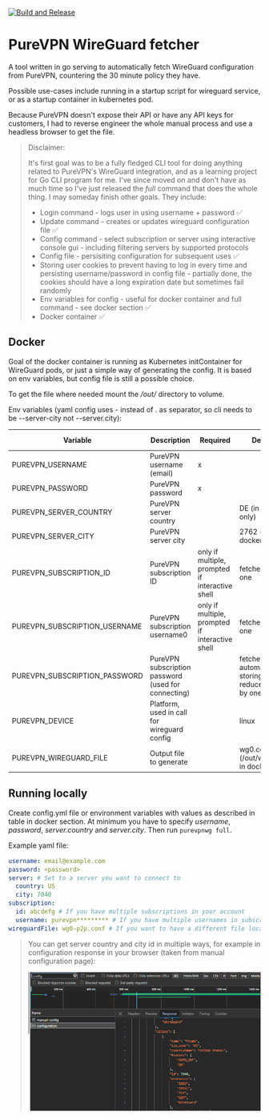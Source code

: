 [![Build and Release](https://github.com/Rikpat/purevpnwg/actions/workflows/build-release.yml/badge.svg)](https://github.com/Rikpat/purevpnwg/actions/workflows/build-release.yml)

# PureVPN WireGuard fetcher

A tool written in go serving to automatically fetch WireGuard configuration from PureVPN, countering the 30 minute policy they have.

Possible use-cases include running in a startup script for wireguard service, or as a startup container in kubernetes pod. 

Because PureVPN doesn't expose their API or have any API keys for customers, I had to reverse engineer the whole manual process and use a headless browser to get the file.

> Disclaimer:
> 
> It's first goal was to be a fully fledged CLI tool for doing anything related to PureVPN's WireGuard integration, and as a learning project for Go CLI program for me. I've since moved on and don't have as much time so I've just released the *full* command that does the whole thing. I may someday finish other goals. They include:
>
> - Login command - logs user in using username + password ✅
> - Update command - creates or updates wireguard configuration file ✅
> - Config command - select subscription or server using interactive console gui - including filtering servers by supported protocols
> - Config file - persisiting configuration for subsequent uses ✅
> - Storing user cookies to prevent having to log in every time and persisting username/password in config file - partially done, the cookies should have a long expiration date but sometimes fail randomly
> - Env variables for config - useful for docker container and full command - see docker section ✅
> - Docker container ✅

## Docker

Goal of the docker container is running as Kubernetes initContainer for WireGuard pods, or just a simple way of generating the config. It is based on env variables, but config file is still a possible choice.

To get the file where needed mount the */out/* directory to volume. 

Env variables (yaml config uses - instead of . as separator, so cli needs to be --server-city not --server.city):

| Variable                      | Description                                         | Required                                            | Default                                             | Config Equivalent     |
|-------------------------------|-----------------------------------------------------|-----------------------------------------------------|-----------------------------------------------------|-----------------------|
| PUREVPN_USERNAME              | PureVPN username (email)                            | x                                                   |                                                     | username              |
| PUREVPN_PASSWORD              | PureVPN password                                    | x                                                   |                                                     | password              |
| PUREVPN_SERVER_COUNTRY        | PureVPN server country                              |                                                     | DE (in docker only)                                 | server-country        |
| PUREVPN_SERVER_CITY           | PureVPN server city                                 |                                                     | 2762 (in docker only)                               | server-city           |
| PUREVPN_SUBSCRIPTION_ID       | PureVPN subscription ID                             | only if multiple, prompted if interactive shell     | fetched if only one                                 | subscription-id       |
| PUREVPN_SUBSCRIPTION_USERNAME | PureVPN subscription username0                      | only if multiple, prompted if interactive shell     | fetched if only one                                 | subscription-username |
| PUREVPN_SUBSCRIPTION_PASSWORD | PureVPN subscription password (used for connecting) |                                                     | fetched automatically, storing reduces calls by one | subscription-password |
| PUREVPN_DEVICE                | Platform, used in call for wireguard config         |                                                     | linux                                               | device                |
| PUREVPN_WIREGUARD_FILE        | Output file to generate                             |                                                     | wg0.conf (/out/wg0.conf in docker)                  | wireguardFile         |

## Running locally

Create config.yml file or environment variables with values as described in table in docker section. At minimum you have to specify *username*, *password*, *server.country* and *server.city*. Then run `purevpnwg full`.

Example yaml file:

```yaml
username: email@example.com
password: <password>
server: # Set to a server you want to connect to
  country: US 
  city: 7040
subscription:
  id: abcdefg # If you have multiple subscriptions in your account
  username: purevpn********* # If you have multiple usernames in subscription
wireguardFile: wg0-p2p.conf # If you want to have a different file location
```

> You can get server country and city id in multiple ways, for example in configuration response in your browser (taken from manual configuration page):
>
> ![server id](docs/images/serverID.png)